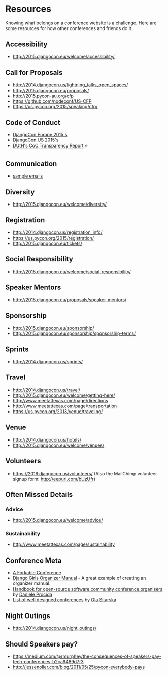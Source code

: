 # Resources

Knowing what belongs on a conference website is a challenge. Here are some resources for how other conferences and friends do it.

## Accessibility

- http://2015.djangocon.eu/welcome/accessibility/

## Call for Proposals

- http://2014.djangocon.us/lightning_talks_open_spaces/
- http://2015.djangocon.eu/proposals/
- http://2015.pycon-au.org/cfp
- https://github.com/nodeconf/US-CFP
- https://us.pycon.org/2015/speaking/cfp/

## Code of Conduct

- [DjangoCon Europe 2015's](http://2015.djangocon.eu/code-conduct/)
- [DjangoCon US 2015's](https://2015.djangocon.us/code_of_conduct/)
- [DUtH's CoC Transparency Report](http://blog.djangounderthehood.com/post/132867126995/coc-transparency-report) :star:

## Communication 

- [sample emails](../communication/README.md)

## Diversity

- http://2015.djangocon.eu/welcome/diversity/

## Registration

- http://2014.djangocon.us/registration_info/
- https://us.pycon.org/2015/registration/
- http://2015.djangocon.eu/tickets/

## Social Responsibility

- http://2015.djangocon.eu/welcome/social-responsibility/

## Speaker Mentors

- http://2015.djangocon.eu/proposals/speaker-mentors/

## Sponsorship

- http://2015.djangocon.eu/sponsorship/
- http://2015.djangocon.eu/sponsorship/sponsorship-terms/

## Sprints

- http://2014.djangocon.us/sprints/

## Travel

- http://2014.djangocon.us/travel/
- http://2015.djangocon.eu/welcome/getting-here/
- http://www.meetattexas.com/page/directions
- http://www.meetattexas.com/page/transportation
- https://us.pycon.org/2013/venue/traveling/

## Venue

- http://2014.djangocon.us/hotels/
- http://2015.djangocon.eu/welcome/venues/

## Volunteers 

- https://2016.djangocon.us/volunteers/ (Also the MailChimp volunteer signup form: http://eepurl.com/bUzUfr) 

## Often Missed Details

### Advice

- http://2015.djangocon.eu/welcome/advice/

### Sustainability

- http://www.meetattexas.com/page/sustainability

## Conference Meta

- [A Forkable Conference](https://medium.com/node-js-javascript/a-forkable-conference-73cbac4842dd)
- [Django Girls Organizer Manual](https://github.com/DjangoGirls/organizer-manual) - A great example of creating an organizer manual.
- [Handbook for open-source software community conference organisers](https://github.com/evildmp/conference-handbook) by [Daniele Procida](https://github.com/evildmp) 
- [List of well designed conferences](https://github.com/olasitarska/pretty-conferences) by [Ola Sitarska](https://github.com/olasitarska/pretty-conferences)

## Night Outings

- http://2014.djangocon.us/night_outings/

## Should Speakers pay?

- https://medium.com/@rmurphey/the-consequences-of-speakers-pay-tech-conferences-b2ca9489d7f3
- http://jessenoller.com/blog/2011/05/25/pycon-everybody-pays
